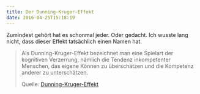 ```yaml
---
title: Der Dunning-Kruger-Effekt
date: 2016-04-25T15:18:19
---
```


Zumindest gehört hat es schonmal jeder. Oder gedacht.
Ich wusste lang nicht, dass dieser Effekt tatsächlich einen Namen hat.

> Als Dunning-Kruger-Effekt bezeichnet man eine Spielart der kognitiven
> Verzerrung, nämlich die Tendenz inkompetenter Menschen, das eigene Können
> zu überschätzen und die Kompetenz anderer zu unterschätzen.
>
> Quelle: [Dunning-Kruger-Effekt](https://de.wikipedia.org/wiki/Dunning-Kruger-Effekt)
